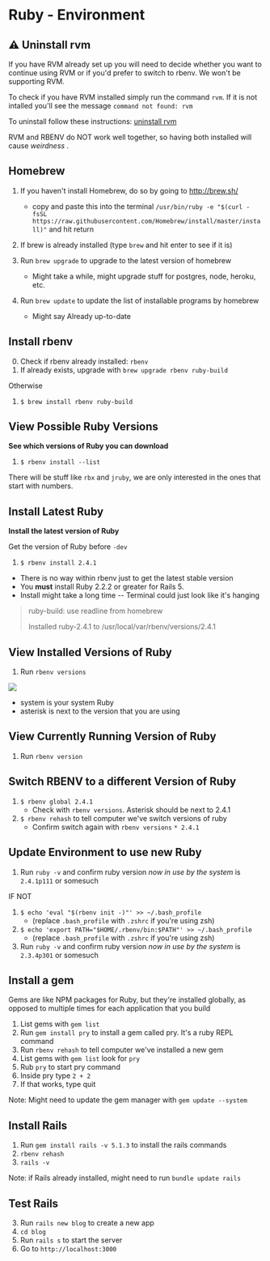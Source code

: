 # Ruby - Environment



## &#x26A0; Uninstall rvm

If you have RVM already set up you will need to decide whether you want to continue using RVM or if you'd prefer to switch to rbenv. We won't be supporting RVM.

To check if you have RVM installed simply run the command `rvm`. If it is not intalled you'll see the message `command not found: rvm`

To uninstall follow these instructions: [uninstall rvm](https://richonrails.com/articles/uninstalling-rvm)

RVM and RBENV do NOT work well together, so having both installed will cause _weirdness_ .

## Homebrew

1. If you haven't install Homebrew, do so by going to http://brew.sh/
	- copy and paste this into the terminal `/usr/bin/ruby -e "$(curl -fsSL https://raw.githubusercontent.com/Homebrew/install/master/install)"` and hit return
	
1. If brew is already installed (type `brew` and hit enter to see if it is)
1. Run `brew upgrade` to upgrade to the latest version of homebrew
	* Might take a while, might upgrade stuff for postgres, node, heroku, etc. 
1. Run `brew update` to update the list of installable programs by homebrew
	* Might say Already up-to-date

## Install rbenv

0. Check if rbenv already installed: `rbenv`
1. If already exists, upgrade with `brew upgrade rbenv ruby-build`
 
Otherwise

1. `$ brew install rbenv ruby-build`

## View Possible Ruby Versions
**See which versions of Ruby you can download**

1. `$ rbenv install --list`

There will be stuff like `rbx` and `jruby`, we are only interested in the ones that start with numbers.

## Install Latest Ruby
**Install the latest version of Ruby**

Get the version of Ruby before `-dev`

1. `$ rbenv install 2.4.1` 

* There is no way within rbenv just to get the latest stable version
* You **must** install Ruby 2.2.2 or greater for Rails 5.
* Install might take a long time -- Terminal could just look like it's hanging

> ruby-build: use readline from homebrew
> 
> Installed ruby-2.4.1 to /usr/local/var/rbenv/versions/2.4.1

## View Installed Versions of Ruby

1. Run `rbenv versions`

![](https://i.imgur.com/k4F34DP.png)

* system is your system Ruby
* asterisk is next to the version that you are using

## View Currently Running Version of Ruby

1. Run `rbenv version`

## Switch RBENV to a different Version of Ruby

1. `$ rbenv global 2.4.1`
	* Check with `rbenv versions`. Asterisk should be next to 2.4.1
1. `$ rbenv rehash` to tell computer we've switch versions of ruby
	* Confirm switch again with `rbenv versions` `* 2.4.1`

## Update Environment to use new Ruby

1. Run `ruby -v` and confirm ruby version _now in use by the system_ is `2.4.1p111` or somesuch

IF NOT

1. `$ echo 'eval "$(rbenv init -)"' >> ~/.bash_profile` 
	* (replace `.bash_profile` with `.zshrc` if you're using zsh)
1. `$ echo 'export PATH="$HOME/.rbenv/bin:$PATH"' >> ~/.bash_profile` 
	* (replace `.bash_profile` with `.zshrc` if you're using zsh)
1. Run `ruby -v` and confirm ruby version _now in use by the system_ is `2.3.4p301` or somesuch

## Install a gem

Gems are like NPM packages for Ruby, but they're installed globally, as opposed to multiple times for each application that you build

1. List gems with `gem list`
1. Run `gem install pry` to install a gem called pry.  It's a ruby REPL command
1. Run `rbenv rehash` to tell computer we've installed a new gem
1. List gems with `gem list` look for `pry`
1. Rub `pry` to start pry command
1. Inside pry type `2 + 2`
1. If that works, type quit

Note: Might need to update the gem manager with `gem update --system`


## Install Rails

1. Run `gem install rails -v 5.1.3` to install the rails commands
2. `rbenv rehash`
3. `rails -v`

Note: if Rails already installed, might need to run `bundle update rails`

## Test Rails
3. Run `rails new blog` to create a new app
4. `cd blog`
5. Run `rails s` to start the server
6. Go to `http://localhost:3000`

